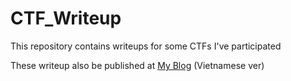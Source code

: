 # CTF_Writeup

This repository contains writeups for some CTFs I've participated

These writeup also be published at [My Blog](https://f1rstthepotato.vercel.app) (Vietnamese ver)
